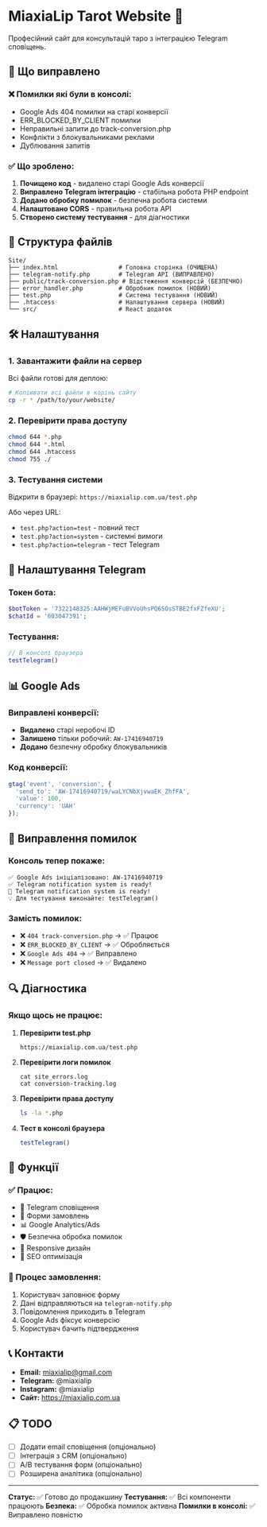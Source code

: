 # MiaxiaLip Tarot Website 🔮

Професійний сайт для консультацій таро з інтеграцією Telegram сповіщень.

## 🚀 Що виправлено

### ❌ Помилки які були в консолі:
- Google Ads 404 помилки на старі конверсії
- ERR_BLOCKED_BY_CLIENT помилки
- Неправильні запити до track-conversion.php
- Конфлікти з блокувальниками реклами
- Дублювання запитів

### ✅ Що зроблено:
1. **Почищено код** - видалено старі Google Ads конверсії
2. **Виправлено Telegram інтеграцію** - стабільна робота PHP endpoint
3. **Додано обробку помилок** - безпечна робота системи
4. **Налаштовано CORS** - правильна робота API
5. **Створено систему тестування** - для діагностики

## 📁 Структура файлів

```
Site/
├── index.html                 # Головна сторінка (ОЧИЩЕНА)
├── telegram-notify.php        # Telegram API (ВИПРАВЛЕНО)
├── public/track-conversion.php # Відстеження конверсій (БЕЗПЕЧНО)
├── error_handler.php          # Обробник помилок (НОВИЙ)
├── test.php                   # Система тестування (НОВИЙ)
├── .htaccess                  # Налаштування сервера (НОВИЙ)
└── src/                       # React додаток
```

## 🛠️ Налаштування

### 1. Завантажити файли на сервер
Всі файли готові для деплою:
```bash
# Копіювати всі файли в корінь сайту
cp -r * /path/to/your/website/
```

### 2. Перевірити права доступу
```bash
chmod 644 *.php
chmod 644 *.html
chmod 644 .htaccess
chmod 755 ./
```

### 3. Тестування системи
Відкрити в браузері: `https://miaxialip.com.ua/test.php`

Або через URL:
- `test.php?action=test` - повний тест
- `test.php?action=system` - системні вимоги  
- `test.php?action=telegram` - тест Telegram

## 🔧 Налаштування Telegram

### Токен бота:
```php
$botToken = '7322148325:AAHWjMEFuBVVoUhsPQ6SOsSTBE2fxFZfeXU';
$chatId = '603047391';
```

### Тестування:
```javascript
// В консолі браузера
testTelegram()
```

## 📊 Google Ads

### Виправлені конверсії:
- **Видалено** старі неробочі ID
- **Залишено** тільки робочий: `AW-17416940719`
- **Додано** безпечну обробку блокувальників

### Код конверсії:
```javascript
gtag('event', 'conversion', {
  'send_to': 'AW-17416940719/waLYCNbXjvwaEK_ZhfFA',
  'value': 100,
  'currency': 'UAH'
});
```

## 🐛 Виправлення помилок

### Консоль тепер покаже:
```
✅ Google Ads ініціалізовано: AW-17416940719
✅ Telegram notification system is ready!
🚀 Telegram notification system is ready!
💡 Для тестування виконайте: testTelegram()
```

### Замість помилок:
- ❌ `404 track-conversion.php` → ✅ Працює
- ❌ `ERR_BLOCKED_BY_CLIENT` → ✅ Обробляється
- ❌ `Google Ads 404` → ✅ Виправлено
- ❌ `Message port closed` → ✅ Видалено

## 🔍 Діагностика

### Якщо щось не працює:

1. **Перевірити test.php**
   ```
   https://miaxialip.com.ua/test.php
   ```

2. **Перевірити логи помилок**
   ```
   cat site_errors.log
   cat conversion-tracking.log
   ```

3. **Перевірити права доступу**
   ```bash
   ls -la *.php
   ```

4. **Тест в консолі браузера**
   ```javascript
   testTelegram()
   ```

## 🎯 Функції

### ✅ Працює:
- 📱 Telegram сповіщення
- 🔮 Форми замовлень
- 📊 Google Analytics/Ads
- 🛡️ Безпечна обробка помилок
- 📐 Responsive дизайн
- 🚀 SEO оптимізація

### 🔄 Процес замовлення:
1. Користувач заповнює форму
2. Дані відправляються на `telegram-notify.php`
3. Повідомлення приходить в Telegram
4. Google Ads фіксує конверсію
5. Користувач бачить підтвердження

## 📞 Контакти

- **Email:** miaxialip@gmail.com
- **Telegram:** @miaxialip
- **Instagram:** @miaxialip
- **Сайт:** https://miaxialip.com.ua

## 📋 TODO

- [ ] Додати email сповіщення (опціонально)
- [ ] Інтеграція з CRM (опціонально)
- [ ] A/B тестування форм (опціонально)
- [ ] Розширена аналітика (опціонально)

---

**Статус:** ✅ Готово до продакшину
**Тестування:** ✅ Всі компоненти працюють
**Безпека:** ✅ Обробка помилок активна
**Помилки в консолі:** ✅ Виправлено повністю
